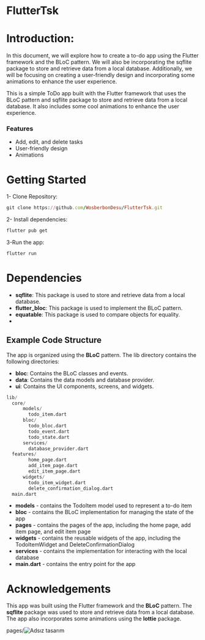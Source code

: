 # FlutterTsk
# Introduction:
In this document, we will explore how to create a to-do app using the Flutter framework and the BLoC pattern. We will also be incorporating the sqflite package to store and retrieve data from a local database. Additionally, we will be focusing on creating a user-friendly design and incorporating some animations to enhance the user experience.

This is a simple ToDo app built with the Flutter framework that uses the BLoC pattern and sqflite package to store and retrieve data from a local database. It also includes some cool animations to enhance the user experience.

### Features
* Add, edit, and delete tasks
* User-friendly design
* Animations

# Getting Started 
1- Clone Repository:
```ruby
git clone https://github.com/WosberbonDesu/FlutterTsk.git
```
2- Install dependencies:
```ruby
flutter pub get
```
3-Run the app:
```ruby
flutter run
```

# Dependencies
* **sqflite**: This package is used to store and retrieve data from a local database.
* **flutter_bloc**: This package is used to implement the BLoC pattern.
* **equatable**: This package is used to compare objects for equality.
* 
## Example Code Structure
The app is organized using the **BLoC** pattern. The lib directory contains the following directories:

* **bloc**: Contains the BLoC classes and events.
* **data**: Contains the data models and database provider.
* **ui**: Contains the UI components, screens, and widgets.

```python
lib/
  core/
      models/
        todo_item.dart
      bloc/
        todo_bloc.dart
        todo_event.dart
        todo_state.dart
      services/
        database_provider.dart
  features/
        home_page.dart
        add_item_page.dart
        edit_item_page.dart
      widgets/
        todo_item_widget.dart
        delete_confirmation_dialog.dart
  main.dart
```
* **models** - contains the TodoItem model used to represent a to-do item
* **bloc** - contains the BLoC implementation for managing the state of the app
* **pages** - contains the pages of the app, including the home page, add item page, and edit item page
* **widgets** - contains the reusable widgets of the app, including the TodoItemWidget and DeleteConfirmationDialog
* **services** - contains the implementation for interacting with the local database
* **main.dart** - contains the entry point for the app


# Acknowledgements
This app was built using the Flutter framework and the **BLoC** pattern. The **sqflite** package was used to store and retrieve data from a local database. The app also incorporates some animations using the **lottie** package.

pages/![Adsız tasarım](https://user-images.githubusercontent.com/69467096/226712955-5bd2884e-121e-471d-b542-c8365468ea30.png)
